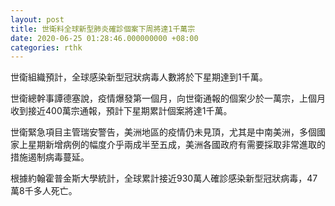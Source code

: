 ```yaml
---
layout: post
title: 世衛料全球新型肺炎確診個案下周將達1千萬宗
date: 2020-06-25 01:28:46.000000000 +08:00
categories: rthk
---
```


世衛組織預計，全球感染新型冠狀病毒人數將於下星期達到1千萬。

世衛總幹事譚德塞說，疫情爆發第一個月，向世衛通報的個案少於一萬宗，上個月收到接近400萬宗通報，預計下星期累計個案將達1千萬。

世衛緊急項目主管瑞安警告，美洲地區的疫情仍未見頂，尤其是中南美洲，多個國家上星期新增病例的幅度介乎兩成半至五成，美洲各國政府有需要採取非常進取的措施遏制病毒蔓延。

根據約翰霍普金斯大學統計，全球累計接近930萬人確診感染新型冠狀病毒，47萬8千多人死亡。
